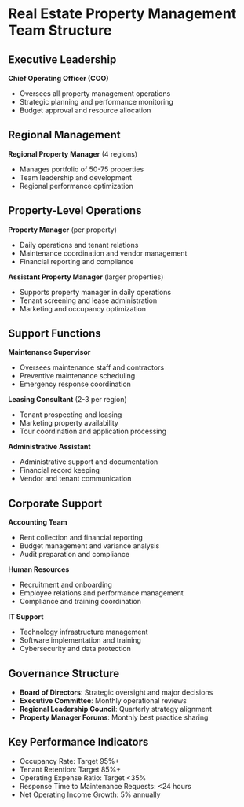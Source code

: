 # Real Estate Property Management Team Structure

## Executive Leadership
**Chief Operating Officer (COO)**
- Oversees all property management operations
- Strategic planning and performance monitoring
- Budget approval and resource allocation

## Regional Management
**Regional Property Manager** (4 regions)
- Manages portfolio of 50-75 properties
- Team leadership and development
- Regional performance optimization

## Property-Level Operations
**Property Manager** (per property)
- Daily operations and tenant relations
- Maintenance coordination and vendor management
- Financial reporting and compliance

**Assistant Property Manager** (larger properties)
- Supports property manager in daily operations
- Tenant screening and lease administration
- Marketing and occupancy optimization

## Support Functions
**Maintenance Supervisor**
- Oversees maintenance staff and contractors
- Preventive maintenance scheduling
- Emergency response coordination

**Leasing Consultant** (2-3 per region)
- Tenant prospecting and leasing
- Marketing property availability
- Tour coordination and application processing

**Administrative Assistant**
- Administrative support and documentation
- Financial record keeping
- Vendor and tenant communication

## Corporate Support
**Accounting Team**
- Rent collection and financial reporting
- Budget management and variance analysis
- Audit preparation and compliance

**Human Resources**
- Recruitment and onboarding
- Employee relations and performance management
- Compliance and training coordination

**IT Support**
- Technology infrastructure management
- Software implementation and training
- Cybersecurity and data protection

## Governance Structure
- **Board of Directors**: Strategic oversight and major decisions
- **Executive Committee**: Monthly operational reviews
- **Regional Leadership Council**: Quarterly strategy alignment
- **Property Manager Forums**: Monthly best practice sharing

## Key Performance Indicators
- Occupancy Rate: Target 95%+
- Tenant Retention: Target 85%+
- Operating Expense Ratio: Target <35%
- Response Time to Maintenance Requests: <24 hours
- Net Operating Income Growth: 5% annually

